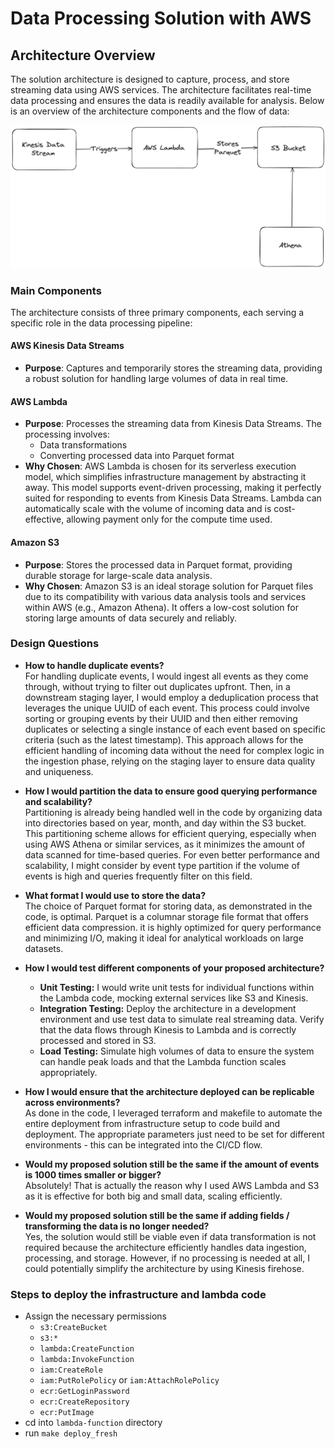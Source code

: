 # Data Processing Solution with AWS

## Architecture Overview

The solution architecture is designed to capture, process, and store streaming data using AWS services. The architecture facilitates real-time data processing and ensures the data is readily available for analysis. Below is an overview of the architecture components and the flow of data:

![img.png](img.png)

### Main Components

The architecture consists of three primary components, each serving a specific role in the data processing pipeline:

#### AWS Kinesis Data Streams
- **Purpose**: Captures and temporarily stores the streaming data, providing a robust solution for handling large volumes of data in real time.

#### AWS Lambda
- **Purpose**: Processes the streaming data from Kinesis Data Streams. The processing involves:
  - Data transformations
  - Converting processed data into Parquet format
- **Why Chosen**: AWS Lambda is chosen for its serverless execution model, which simplifies infrastructure management by abstracting it away. This model supports event-driven processing, making it perfectly suited for responding to events from Kinesis Data Streams. Lambda can automatically scale with the volume of incoming data and is cost-effective, allowing payment only for the compute time used.

#### Amazon S3
- **Purpose**: Stores the processed data in Parquet format, providing durable storage for large-scale data analysis.
- **Why Chosen**: Amazon S3 is an ideal storage solution for Parquet files due to its compatibility with various data analysis tools and services within AWS (e.g., Amazon Athena). It offers a low-cost solution for storing large amounts of data securely and reliably.

### Design Questions 

- **How to handle duplicate events?**  
For handling duplicate events, I would ingest all events as they come through, without trying to filter out duplicates upfront. Then, in a downstream staging layer, I would employ a deduplication process that leverages the unique UUID of each event. This process could involve sorting or grouping events by their UUID and then either removing duplicates or selecting a single instance of each event based on specific criteria (such as the latest timestamp). This approach allows for the efficient handling of incoming data without the need for complex logic in the ingestion phase, relying on the staging layer to ensure data quality and uniqueness.

- **How I would partition the data to ensure good querying performance and scalability?**  
Partitioning is already being handled well in the code by organizing data into directories based on year, month, and day within the S3 bucket. This partitioning scheme allows for efficient querying, especially when using AWS Athena or similar services, as it minimizes the amount of data scanned for time-based queries. For even better performance and scalability, I might consider by event type partition if the volume of events is high and queries frequently filter on this field.

- **What format I would use to store the data?**  
The choice of Parquet format for storing data, as demonstrated in the code, is optimal. Parquet is a columnar storage file format that offers efficient data compression. it is highly optimized for query performance and minimizing I/O, making it ideal for analytical workloads on large datasets.

- **How I would test different components of your proposed architecture?**  
    - **Unit Testing:** I would write unit tests for individual functions within the Lambda code, mocking external services like S3 and Kinesis.  
    - **Integration Testing:** Deploy the architecture in a development environment and use test data to simulate real streaming data. Verify that the data flows through Kinesis to Lambda and is correctly processed and stored in S3.  
    - **Load Testing:** Simulate high volumes of data to ensure the system can handle peak loads and that the Lambda function scales appropriately.

- **How I would ensure that the architecture deployed can be replicable across environments?**  
As done in the code, I leveraged terraform and makefile to automate the entire deployment from infrastructure setup to code build and deployment. The appropriate parameters just need to be set for different environments - this can be integrated into the CI/CD flow. 

- **Would my proposed solution still be the same if the amount of events is 1000 times smaller or bigger?**  
Absolutely! That is actually the reason why I used AWS Lambda and S3 as it is effective for both big and small data, scaling efficiently.

- **Would my proposed solution still be the same if adding fields / transforming the data is no longer needed?**  
Yes, the solution would still be viable even if data transformation is not required because the architecture efficiently handles data ingestion, processing, and storage. However, if no processing is needed at all, I could potentially simplify the architecture by using Kinesis firehose.


### Steps to deploy the infrastructure and lambda code

- Assign the necessary permissions
  - `s3:CreateBucket`
  - `s3:*`
  - `lambda:CreateFunction`
  - `lambda:InvokeFunction`
  - `iam:CreateRole`
  - `iam:PutRolePolicy` or `iam:AttachRolePolicy`
  - `ecr:GetLoginPassword`
  - `ecr:CreateRepository`
  - `ecr:PutImage`
- cd into `lambda-function` directory
- run `make deploy_fresh`